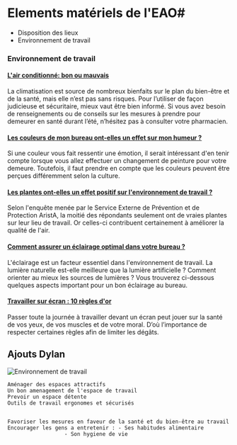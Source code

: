 # Elements matériels de l'EAO#

* Disposition des lieux
* Environnement de travail


### Environnement de travail

#### [L'air conditionné: bon ou mauvais](https://www.jeancoutu.com/sante/conseils-sante/air-climatise-et-effets-sur-la-sante/)

La climatisation est source de nombreux bienfaits sur le plan du bien-être et de la santé, mais elle n’est pas sans risques. Pour l’utiliser de façon judicieuse et sécuritaire, mieux vaut être bien informé. Si vous avez besoin de renseignements ou de conseils sur les mesures à prendre pour demeurer en santé durant l’été, n’hésitez pas à consulter votre pharmacien.

#### [Les couleurs de mon bureau ont-elles un effet sur mon humeur ?](https://www.multiluminaire.ca/blog/post/l-influence-des-couleurs-sur-notre-humeur/)

Si une couleur vous fait ressentir une émotion, il serait intéressant d'en tenir compte lorsque vous allez effectuer un changement de peinture pour votre demeure. Toutefois, il faut prendre en compte que les couleurs peuvent être perçues différemment selon la culture.

#### [Les plantes ont-elles un effet positif sur l'environnement de travail ?](https://references.lesoir.be/article/les-plantes-ont-elles-un-effet-positif-sur-l-environnement-de-travail/)

Selon l'enquête menée par le Service Externe de Prévention et de Protection AristA, la moitié des répondants seulement ont de vraies plantes sur leur lieu de travail. Or celles-ci contribuent certainement à améliorer la qualité de l'air.

#### [Comment assurer un éclairage optimal dans votre bureau ?](https://references.lesoir.be/article/comment-assurer-un-eclairage-optimal-dans-votre-bureau-/)

L'éclairage est un facteur essentiel dans l'environnement de travail. La lumière naturelle est-elle meilleure que la lumière artificielle ? Comment orienter au mieux les sources de lumières ? Vous trouverez ci-dessous quelques aspects important pour un bon éclairage au bureau.

#### [Travailler sur écran : 10 règles d'or](https://www.secretaire-inc.com/les-10-regles-pour-mieux-travailler-a-lecran/)

Passer toute la journée à travailler devant un écran peut jouer sur la santé de vos yeux, de vos muscles et de votre moral. D’où l’importance de respecter certaines règles afin de limiter les dégâts.
## Ajouts Dylan

![Environnement de travail](https://media.licdn.com/mpr/mpr/gcrc/dms/image/C4E12AQFzxlT4RnnCZQ/article-cover_image-shrink_720_1280/0?e=2125267200&v=beta&t=3PUgPMGGHzkt1vwx-xgaP6er7HfxNPkgUxnHW45a0iA)

    Aménager des espaces attractifs
	Un bon amenagement de l'espace de travail
	Prevoir un espace détente
 	Outils de travail ergonomes et sécurisés


    Favoriser les mesures en faveur de la santé et du bien-être au travail
	Encourager les gens a entretenir : - Ses habitudes alimentaire
					  - Son hygiene de vie
